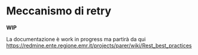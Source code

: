 # Meccanismo di retry

**WIP**

La documentazione è work in progress ma partirà da qui https://redmine.ente.regione.emr.it/projects/parer/wiki/Rest_best_practices